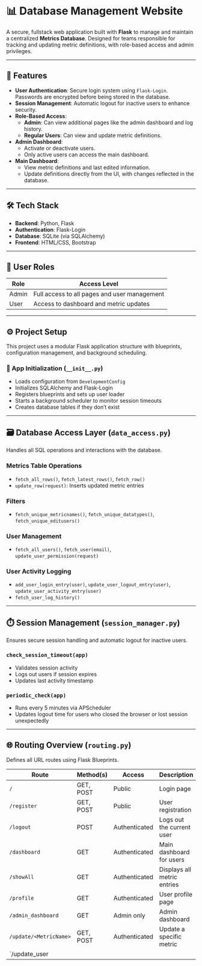 # 📊 Database Management Website

A secure, fullstack web application built with **Flask** to manage and maintain a centralized **Metrics Database**. Designed for teams responsible for tracking and updating metric definitions, with role-based access and admin privileges.

---

## 🔧 Features

- **User Authentication**: Secure login system using `Flask-Login`. Passwords are encrypted before being stored in the database.
- **Session Management**: Automatic logout for inactive users to enhance security.
- **Role-Based Access**:
  - **Admin**: Can view additional pages like the admin dashboard and log history.
  - **Regular Users**: Can view and update metric definitions.
- **Admin Dashboard**:
  - Activate or deactivate users.
  - Only active users can access the main dashboard.
- **Main Dashboard**:
  - View metric definitions and last edited information.
  - Update definitions directly from the UI, with changes reflected in the database.

---

## 🛠️ Tech Stack

- **Backend**: Python, Flask  
- **Authentication**: Flask-Login  
- **Database**: SQLite (via SQLAlchemy)  
- **Frontend**: HTML/CSS, Bootstrap

---

## 👤 User Roles

| Role   | Access Level |
|--------|--------------|
| Admin  | Full access to all pages and user management |
| User   | Access to dashboard and metric updates |

---

## ⚙️ Project Setup

This project uses a modular Flask application structure with blueprints, configuration management, and background scheduling.

### 🔑 App Initialization (`__init__.py`)

- Loads configuration from `DevelopmentConfig`
- Initializes SQLAlchemy and Flask-Login
- Registers blueprints and sets up user loader
- Starts a background scheduler to monitor session timeouts
- Creates database tables if they don’t exist

---

## 🗃️ Database Access Layer (`data_access.py`)

Handles all SQL operations and interactions with the database.

### Metrics Table Operations

- `fetch_all_rows()`, `fetch_latest_rows()`, `fetch_row()`
- `update_row(request)`: Inserts updated metric entries

### Filters

- `fetch_unique_metricnames()`, `fetch_unique_datatypes()`, `fetch_unique_editusers()`

### User Management

- `fetch_all_users()`, `fetch_user(email)`, `update_user_permission(request)`

### User Activity Logging

- `add_user_login_entry(user)`, `update_user_logout_entry(user)`, `update_user_activity_entry(user)`
- `fetch_user_log_history()`

---

## ⏱️ Session Management (`session_manager.py`)

Ensures secure session handling and automatic logout for inactive users.

### `check_session_timeout(app)`

- Validates session activity
- Logs out users if session expires
- Updates last activity timestamp

### `periodic_check(app)`

- Runs every 5 minutes via APScheduler
- Updates logout time for users who closed the browser or lost session unexpectedly

---

## 🌐 Routing Overview (`routing.py`)

Defines all URL routes using Flask Blueprints.

| Route | Method(s) | Access | Description |
|-------|-----------|--------|-------------|
| `/` | GET, POST | Public | Login page |
| `/register` | GET, POST | Public | User registration |
| `/logout` | POST | Authenticated | Logs out the current user |
| `/dashboard` | GET | Authenticated | Main dashboard for users |
| `/showAll` | GET | Authenticated | Displays all metric entries |
| `/profile` | GET | Authenticated | User profile page |
| `/admin_dashboard` | GET | Admin only | Admin dashboard |
| `/update/<MetricName>` | GET, POST | Authenticated | Update a specific metric |
| `/update_user
